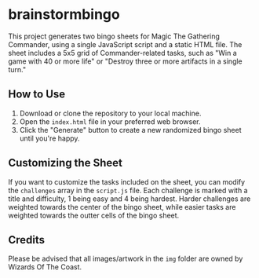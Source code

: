 # brainstormbingo
This project generates two bingo sheets for Magic The Gathering Commander, using a single JavaScript script and a static HTML file. The sheet includes a 5x5 grid of Commander-related tasks, such as "Win a game with 40 or more life" or "Destroy three or more artifacts in a single turn."

## How to Use

1. Download or clone the repository to your local machine.
2. Open the `index.html` file in your preferred web browser.
3. Click the "Generate" button to create a new randomized bingo sheet until you're happy.

## Customizing the Sheet

If you want to customize the tasks included on the sheet, you can modify the `challenges` array in the `script.js` file. Each challenge is marked with a title and difficulty, 1 being easy and 4 being hardest. Harder challenges are weighted towards the center of the bingo sheet, while easier tasks are weighted towards the outter cells of the bingo sheet.

## Credits

Please be advised that all images/artwork in the `img` folder are owned by Wizards Of The Coast. 